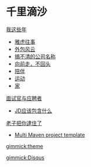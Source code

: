 # 千里滴沙

[我这些年]()
  
  * [雅虎往事](history/yahoo.md)
  * [外包风云](history/vendor.md)
  * [搞不清的公司名称](history/myspace.md)
  * [向前走，不回头](history/biketrip.md)
  * [陪伴](history/pet.md)
  * [运动](history/exercise.md)
  * [家](history/home.md)

[面试官与应聘者]()
  
  * [JD应该包含什么](interview/hiring-criteria.md)

[老子把你逮住了]()
  
  * [Multi Maven project template](interview/hiring-criteria.md)

[gimmick:theme](readable)

<!-- show comments footer -->
[gimmick:Disqus](markdowniowiki)